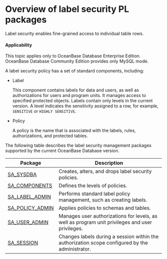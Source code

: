 Overview of label security PL packages
===============================

Label security enables fine-grained access to individual table rows.

<main id="notice" >
    <h4>Applicability</h4>
    <p>This topic applies only to OceanBase Database Enterprise Edition. OceanBase Database Community Edition provides only MySQL mode. </p>
  </main>

A label security policy has a set of standard components, including:

* Label

   This component contains labels for data and users, as well as authorizations for users and program units. It manages access to specified protected objects. Labels contain only levels in the current version. A level indicates the sensitivity assigned to a row, for example, `SENSITIVE` or `HIGHLY SENSITIVE`.


* Policy

   A policy is the name that is associated with the labels, rules, authorizations, and protected tables.


The following table describes the label security management packages supported by the current OceanBase Database version.


| Package                                                                                                  | Description                                                                                     |
|----------------------------------------------------------------------------------------------------------|-------------------------------------------------------------------------------------------------|
| [SA_SYSDBA](2.sa-sysdba-policy-management-package-oracle/1.sa-sysdba-overview-oracle.md)                 | Creates, alters, and drops label security policies.                                             |
| [SA_COMPONENTS](3.sa-components-tag-package-oracle/1.sa-components-overview-oracle.md)                   | Defines the levels of policies.                                                                 |
| [SA_LABEL_ADMIN](4.sa-label-admin-tag-management-pack-oracle/1.sa-label-admin-overview-oracle.md)        | Performs standard label policy management, such as creating labels.                             |
| [SA_POLICY_ADMIN](5.sa-policy-admin-policy-management-packs-oracle/1.sa-policy-admin-overview-oracle.md) | Applies policies to schemas and tables.                                                         |
| [SA_USER_ADMIN](6.sa-user-admin-user-tag-management-pack-oracle/1.sa-user-admin-overview-oracle.md)      | Manages user authorizations for levels, as well as program unit privileges and user privileges. |
| [SA_SESSION](7.sa-session-session-management-pack-oracle/1.sa-session-overview-oracle.md)                | Changes labels during a session within the authorization scope configured by the administrator. |



